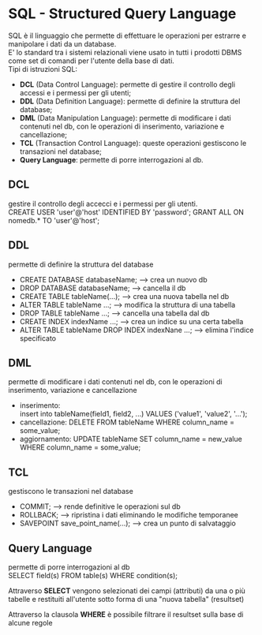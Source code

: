 # SQL - Structured Query Language
SQL è il linguaggio che permette di effettuare le operazioni per estrarre e manipolare i dati da un database.  
E' lo standard tra i sistemi relazionali viene usato in tutti i prodotti DBMS come set di comandi per l'utente della base di dati.  
Tipi di istruzioni SQL:
* **DCL** (Data Control Language): permette di gestire il controllo degli accessi e i permessi per gli utenti;
* **DDL** (Data Definition Language): permette di definire la struttura del database;
* **DML** (Data Manipulation Language): permette di modificare i dati contenuti nel db, con le operazioni di inserimento, variazione e cancellazione;
* **TCL** (Transaction Control Language): queste operazioni gestiscono le transazioni nel database;
* **Query Language**: permette di porre interrogazioni al db.
  
## DCL 
gestire il controllo degli accecci e i permessi per gli utenti.  
CREATE USER 'user'@'host' IDENTIFIED BY 'password';
GRANT ALL ON nomedb.* TO 'user'@'host';  
  
## DDL
permette di definire la struttura del database  
* CREATE DATABASE databaseName; --> crea un nuovo db
* DROP DATABASE databaseName; --> cancella il db
* CREATE TABLE tableName(...); --> crea una nuova tabella nel db
* ALTER TABLE tableName ...; --> modifica la struttura di una tabella
* DROP TABLE tableName ...; --> cancella una tabella dal db
* CREATE INDEX indexName ...; --> crea un indice su una certa tabella
* ALTER TABLE tableName DROP INDEX indexNane ...; --> elimina l'indice specificato
  
## DML
permette di modificare i dati contenuti nel db, con le operazioni di inserimento, variazione e cancellazione
* inserimento:  
  insert into tableName(field1, field2, ...)
  VALUES ('value1', 'value2', '...');
* cancellazione:
  DELETE FROM tableName
  WHERE column_name = some_value;
* aggiornamento:
  UPDATE tableName
  SET column_name = new_value
  WHERE column_name = some_value;
  
## TCL 
gestiscono le transazioni nel database  
* COMMIT; --> rende definitive le operazioni sul db
* ROLLBACK; --> ripristina i dati eliminando le modifiche temporanee
* SAVEPOINT save_point_name(...); --> crea un punto di salvataggio
  
## Query Language
permette di porre interrogazioni al db  
SELECT field(s) FROM table(s) WHERE condition(s);  
  
Attraverso **SELECT** vengono selezionati dei campi (attributi) da una o più tabelle e restituiti all'utente sotto forma di una "nuova tabella" (resultset)  
  
Attraverso la clausola **WHERE** è possibile filtrare il resultset sulla base di alcune regole